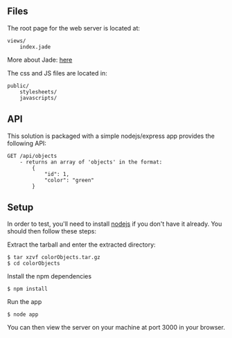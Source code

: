 
Files
-----

The root page for the web server is located at:

    views/
        index.jade

More about Jade: [here](http://jade-lang.com/)

The css and JS files are located in:

    public/
        stylesheets/
        javascripts/


API
---

This solution is packaged with a simple nodejs/express app provides the following API:

    GET /api/objects
        - returns an array of 'objects' in the format:
            {
    			"id": 1,
    			"color": "green"
  			}

Setup
-----

In order to test, you'll need to install [nodejs](http://nodejs.org/) if you don't have
it already. You should then follow these steps:

Extract the tarball and enter the extracted directory:

    $ tar xzvf colorObjects.tar.gz
    $ cd colorObjects

Install the npm dependencies

    $ npm install

Run the app

    $ node app

You can then view the server on your machine at port 3000 in your browser.